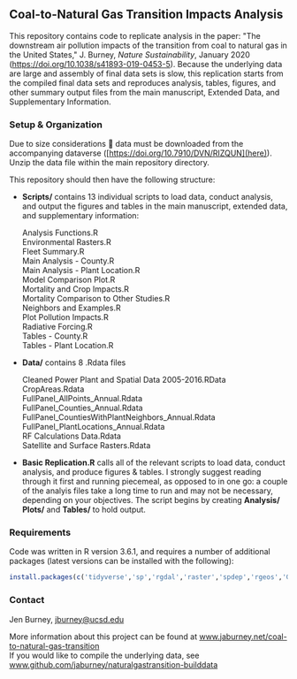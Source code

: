 ## Coal-to-Natural Gas Transition Impacts Analysis

This repository contains code to replicate analysis in the paper: "The downstream air pollution impacts of the transition from coal to natural gas in the United States," J. Burney, *Nature Sustainability*, January 2020 (https://doi.org/10.1038/s41893-019-0453-5). Because the underlying data are large and assembly of final data sets is slow, this replication starts from the compiled final data sets and reproduces analysis, tables, figures, and other summary output files from the main manuscript, Extended Data, and Supplementary Information.

### Setup & Organization

Due to size considerations :thinking: data must be downloaded from the accompanying dataverse ([https://doi.org/10.7910/DVN/RIZQUN](here)). Unzip the data file within the main repository directory.

This repository should then have the following structure:
* **Scripts/** contains 13 individual scripts to load data, conduct analysis, and output the figures and tables in the main manuscript, extended data, and supplementary information:

   Analysis Functions.R  
   Environmental Rasters.R  
   Fleet Summary.R  
   Main Analysis - County.R  
   Main Analysis - Plant Location.R  
   Model Comparison Plot.R  
   Mortality and Crop Impacts.R  
   Mortality Comparison to Other Studies.R  
   Neighbors and Examples.R  
   Plot Pollution Impacts.R  
   Radiative Forcing.R  
   Tables - County.R  
   Tables - Plant Location.R  
   
* **Data/** contains 8 .Rdata files

   Cleaned Power Plant and Spatial Data 2005-2016.RData  
   CropAreas.Rdata  
   FullPanel_AllPoints_Annual.Rdata  
   FullPanel_Counties_Annual.Rdata  
   FullPanel_CountiesWithPlantNeighbors_Annual.Rdata  
   FullPanel_PlantLocations_Annual.Rdata  
   RF Calculations Data.Rdata  
   Satellite and Surface Rasters.Rdata  

* **Basic Replication.R** calls all of the relevant scripts to load data, conduct analysis, and produce figures & tables. I strongly suggest reading through it first and running piecemeal, as opposed to in one go: a couple of the analyis files take a long time to run and may not be necessary, depending on your objectives. The script begins by creating **Analysis/** **Plots/** and **Tables/** to hold output.

### Requirements

Code was written in R version 3.6.1, and requires a number of additional packages (latest versions can be installed with the following):

```R
install.packages(c('tidyverse','sp','rgdal','raster','spdep','rgeos','GISTools','rworldmap','lfe','stargazer','RColorBrewer','Cairo','ggpubr'), dependencies = T)
``` 

### Contact
Jen Burney, jburney@ucsd.edu

More information about this project can be found at www.jaburney.net/coal-to-natural-gas-transition  
If you would like to compile the underlying data, see www.github.com/jaburney/naturalgastransition-builddata
